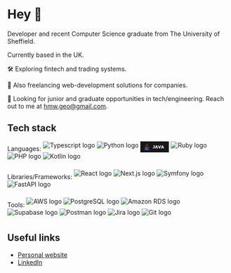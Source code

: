 # Hey 👋

Developer and recent Computer Science graduate from The University of Sheffield.

Currently based in the UK.

🛠 Exploring fintech and trading systems.

🤝 Also freelancing web-development solutions for companies.

🔭 Looking for junior and graduate opportunities in tech/engineering. Reach out to me at hmw.geo@gmail.com.

## Tech stack

Languages: <img style="display: inline-block; vertical-align: bottom" src="https://img.shields.io/badge/TypeScript-007ACC?style=for-the-badge&logo=typescript&logoColor=white" height="25" alt="Typescript logo" /> <img style="display: inline-block; vertical-align: bottom" src="https://img.shields.io/badge/Python-FFD43B?style=for-the-badge&logo=python&logoColor=blue" height="25" alt="Python logo" /> <img style="display: inline-block; vertical-align: bottom" src="/images/java.png" height="25" alt="Java logo" /> <img style="display: inline-block; vertical-align: bottom" src="https://img.shields.io/badge/Ruby-CC342D?style=for-the-badge&logo=ruby&logoColor=white" height="25" alt="Ruby logo" /> <img style="display: inline-block; vertical-align: bottom" src="https://img.shields.io/badge/PHP-777BB4?style=for-the-badge&logo=php&logoColor=white" height="25" alt="PHP logo" /> <img style="display: inline-block; vertical-align: bottom" src="https://img.shields.io/badge/Kotlin-B125EA?style=for-the-badge&logo=kotlin&logoColor=white" height="25" alt="Kotlin logo" />

Libraries/Frameworks: <img style="display: inline-block; vertical-align: bottom" src="https://img.shields.io/badge/React-20232A?style=for-the-badge&logo=react&logoColor=61DAFB" height="25" alt="React logo" /> <img style="display: inline-block; vertical-align: bottom" src="https://img.shields.io/badge/next%20js-000000?style=for-the-badge&logo=nextdotjs&logoColor=white" height="25" alt="Next.js logo" /> <img style="display: inline-block; vertical-align: bottom" src="https://img.shields.io/badge/Symfony-000000?style=for-the-badge&logo=Symfony&logoColor=white" height="25" alt="Symfony logo" /> <img style="display: inline-block; vertical-align: bottom" src="https://img.shields.io/badge/fastapi-109989?style=for-the-badge&logo=FASTAPI&logoColor=white" height="25" alt="FastAPI logo" />

Tools: <img style="display: inline-block; vertical-align: bottom" src="https://img.shields.io/badge/Amazon_Web_Services-FF9900?style=for-the-badge&logo=amazonwebservices&logoColor=white" height="25" alt="AWS logo" /> <img style="display: inline-block; vertical-align: bottom" src="https://img.shields.io/badge/PostgreSQL-316192?style=for-the-badge&logo=postgresql&logoColor=white" height="25" alt="PostgreSQL logo" /> <img style="display: inline-block; vertical-align: bottom" src="https://img.shields.io/badge/Amazon%20RDS-527FFF?style=for-the-badge&logo=amazon-rds&logoColor=white" height="25" alt="Amazon RDS logo" /> <img style="display: inline-block; vertical-align: bottom" src="https://img.shields.io/badge/Supabase-181818?style=for-the-badge&logo=supabase&logoColor=white" height="25" alt="Supabase logo" /> <img style="display: inline-block; vertical-align: bottom" src="https://img.shields.io/badge/Postman-FF6C37?style=for-the-badge&logo=Postman&logoColor=white" height="25" alt="Postman logo" /> <img style="display: inline-block; vertical-align: bottom" src="https://img.shields.io/badge/Jira-0052CC?style=for-the-badge&logo=Jira&logoColor=white" height="25" alt="Jira logo" /> <img style="display: inline-block; vertical-align: bottom" src="https://img.shields.io/badge/GIT-E44C30?style=for-the-badge&logo=git&logoColor=white" height="25" alt="Git logo" />

## Useful links

- [Personal website](https://georgehum.com)
- [LinkedIn](https://www.linkedin.com/in/georgehum/)
